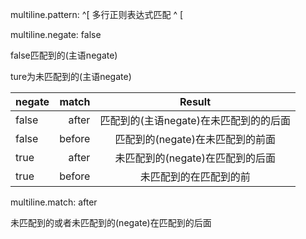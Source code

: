 multiline.pattern: ^\[
多行正则表达式匹配 ^ [

multiline.negate: false

false匹配到的(主语negate)

ture为未匹配到的(主语negate)

| negate |  match |         Result          |
| ------ | -----: | :---------------------: |
| false  |  after | 匹配到的(主语negate)在未匹配到的的后面 |
| false  | before |  匹配到的(negate)在未匹配到的前面   |
| true   |  after |  未匹配到的(negate)在匹配到的后面   |
| true   | before |       未匹配到的在匹配到的前       |

multiline.match: after

未匹配到的或者未匹配到的(negate)在匹配到的后面


